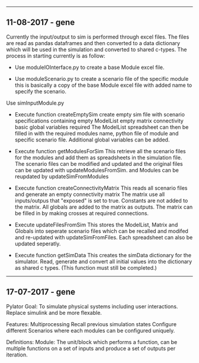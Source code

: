 -------------------------------------------------------------------------------
11-08-2017 - gene
-------------------------------------------------------------------------------
Currently the input/output to sim is performed through excel files. The files
are read as pandas dataframes and then converted to a data dictionary which 
will be used in the simulation and converted to shared c-types.
The process in starting currently is as follow:
- Use moduleIOInterface.py to create a base Module excel file.

- Use moduleScenario.py to create a scenario file of the specific module
    this is basically a copy of the base Module excel file with added name
    to specify the scenario.

Use simInputModule.py 
- Execute function createEmptySim
    create empty sim file with scenario specifications containing
    empty ModelList
    empty matrix connectivity
    basic global variables required
    The ModelList spreadsheet can then be filled in with the required 
    modules name, python file of module and specific scenario file.
    Additional global variables can be added.
    
- Execute function getModulesForSim
    This retrieve all the scenario files for the modules and add them as 
    spreadsheets in the simulation file.
    The scenario files can be modified and updated and the original files
    can be updated with updateModulesFromSim.
    and Modules can be reupdated by updateSimFromModules

- Execute function createConnectivityMatrix
    This reads all scenario files and generate an empty connectivity matrix
    The matrix use all inputs/outpus that "exposed" is set to true. Constants
    are not added to the matrix. All globals are added to the matrix as 
    outputs.
    The matrix can be filled in by making crosses at required connections.

- Execute updateFilesFromSim
    This stores the ModelList, Matrix and Globals into seperate scenario 
    files which can be recalled and modifed and re-updated with
    updateSimFromFiles. Each spreadsheet can also be updated seperatly.

- Execute function getSimData
    This creates the simData dictionary for the simulator. Read, generate and
    convert all initial values into the dictionary as shared c types.
    (This function must still be completed.)
    
-------------------------------------------------------------------------------
17-07-2017 - gene
-------------------------------------------------------------------------------
Pylator Goal:
    To simulate physical systems including user interactions.
    Replace simulink and be more flexable.

Features:
    Multiprocessing
    Recall previous simulation states
    Configure different Scenarios where each modules can be configured uniquely.

Definitions:
    Module:
        The unit/block which performs a function, can be multiple functions 
        on a set of inputs and produce a set of outputs per iteration.
